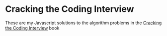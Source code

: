# Cracking the Coding Interview
These are my Javascript solutions to the algorithm problems in the [Cracking the Coding Interview](http://www.amazon.com/Cracking-Coding-Interview-6th-Programming/dp/0984782850/ref=sr_1_1?ie=UTF8&qid=1459318978&sr=8-1&keywords=cracking+the+coding+interview) book
